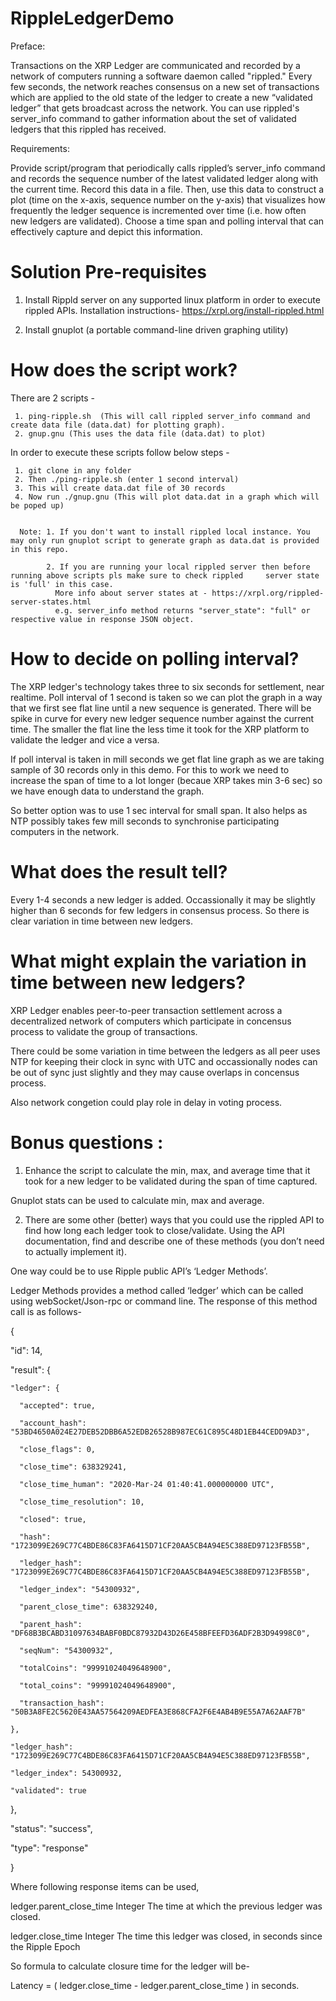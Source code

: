 # RippleLedgerDemo 

Preface: 

Transactions on the XRP Ledger are communicated and recorded by a network of computers running a software daemon called "rippled." Every few seconds, the network reaches consensus on a new set of transactions which are applied to the old state of the ledger to create a new “validated ledger” that gets broadcast across the network. You can use rippled's server_info command to gather information about the set of validated ledgers that this rippled has received.

Requirements: 

Provide script/program that periodically calls rippled’s server_info command and records the sequence number of the latest validated ledger along with the current time. Record this data in a file. Then, use this data to construct a plot (time on the x-axis, sequence number on the y-axis) that visualizes how frequently the ledger sequence is incremented over time (i.e. how often new ledgers are validated). Choose a time span and polling interval that can effectively capture and depict this information. 

# Solution Pre-requisites 

   1. Install Rippld server on any supported linux platform in order to execute rippled APIs. 
      Installation instructions-  https://xrpl.org/install-rippled.html
      
   2. Install gnuplot (a portable command-line driven graphing utility)
   
   
 # How does the script work? 
 
 There are 2 scripts - 
 
     1. ping-ripple.sh  (This will call rippled server_info command and create data file (data.dat) for plotting graph). 
     2. gnup.gnu (This uses the data file (data.dat) to plot)
     
  In order to execute these scripts follow below steps - 
  
     1. git clone in any folder
     2. Then ./ping-ripple.sh (enter 1 second interval) 
     3. This will create data.dat file of 30 records 
     4. Now run ./gnup.gnu (This will plot data.dat in a graph which will be poped up)
     
     
      Note: 1. If you don't want to install rippled local instance. You may only run gnuplot script to generate graph as data.dat is provided in this repo.
      
            2. If you are running your local rippled server then before running above scripts pls make sure to check rippled     server state is 'full' in this case. 
              More info about server states at - https://xrpl.org/rippled-server-states.html
              e.g. server_info method returns "server_state": "full" or respective value in response JSON object.
      
 
   # How to decide on polling interval? 
   
   
The XRP ledger's technology takes three to six seconds for settlement, near realtime. 
Poll interval of 1 second is taken so we can plot the graph in a way that we first see flat line until a new sequence is    generated. There will be spike in curve for every new ledger sequence number against the current time. The smaller the flat line the less time it took for the XRP platform to validate the ledger and vice a versa.
   
 If poll interval is taken in mill seconds we get flat line graph as we are taking sample of 30 records only in this demo.
 For this to work we need to increase the span of time to a lot longer (becaue XRP takes min 3-6 sec) so we have enough data to understand the graph. 
 
 So better option was to use 1 sec interval for small span. It also helps as NTP possibly takes few mill seconds to synchronise participating computers in the network.
 
 # What does the result tell? 
  
  Every 1-4 seconds a new ledger is added. Occassionally it may be slightly higher than 6 seconds for few ledgers in consensus process. So there is clear variation in time between new ledgers. 
  
 
  # What might explain the variation in time between new ledgers? 
  
XRP Ledger enables peer-to-peer transaction settlement across a decentralized network of computers which participate in concensus process to validate the group of transactions. 

There could be some variation in time between the ledgers as all peer uses NTP for keeping their clock in sync with UTC and occassionally nodes can be out of sync just slightly and they may cause overlaps in concensus process. 

Also network congetion could play role in delay in voting process. 


 # Bonus questions : 

  1. Enhance the script to calculate the min, max, and average time that it took for a new ledger to be validated during the span of time captured. 

Gnuplot stats can be used to calculate min, max and average. 







  2. There are some other (better) ways that you could use the rippled API to find how long each ledger took to close/validate. Using the API documentation, find and describe one of these methods (you don’t need to actually implement it).

 
One way could be to use Ripple public API’s   ‘Ledger Methods’. 

 Ledger Methods provides a method called ‘ledger’ which can be called using webSocket/Json-rpc or command line. 
 The response of this method call is as follows- 

{

  "id": 14,

  "result": {

    "ledger": {

      "accepted": true,

      "account_hash": "53BD4650A024E27DEB52DBB6A52EDB26528B987EC61C895C48D1EB44CEDD9AD3",

      "close_flags": 0,

      "close_time": 638329241,

      "close_time_human": "2020-Mar-24 01:40:41.000000000 UTC",

      "close_time_resolution": 10,

      "closed": true,

      "hash": "1723099E269C77C4BDE86C83FA6415D71CF20AA5CB4A94E5C388ED97123FB55B",

      "ledger_hash": "1723099E269C77C4BDE86C83FA6415D71CF20AA5CB4A94E5C388ED97123FB55B",

      "ledger_index": "54300932",

      "parent_close_time": 638329240,

      "parent_hash": "DF68B3BCABD31097634BABF0BDC87932D43D26E458BFEEFD36ADF2B3D94998C0",

      "seqNum": "54300932",

      "totalCoins": "99991024049648900",

      "total_coins": "99991024049648900",

      "transaction_hash": "50B3A8FE2C5620E43AA57564209AEDFEA3E868CFA2F6E4AB4B9E55A7A62AAF7B"

    },

    "ledger_hash": "1723099E269C77C4BDE86C83FA6415D71CF20AA5CB4A94E5C388ED97123FB55B",

    "ledger_index": 54300932,

    "validated": true

  },

  "status": "success",

  "type": "response"

}

  

Where following response items can be used, 

ledger.parent_close_time	Integer        The time at which the previous ledger was closed.

ledger.close_time	        Integer	The time this ledger was closed, in seconds since the Ripple Epoch


So formula to calculate closure time for the ledger will be- 

Latency = ( ledger.close_time  - ledger.parent_close_time ) in seconds. 










  




 
 

   
